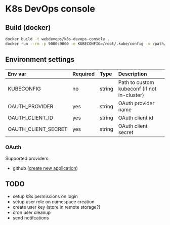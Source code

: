 # K8s DevOps console

## Build (docker)

```bash
docker build -t webdevops/k8s-devops-console .
docker run --rm -p 9000:9000 -e KUBECONFIG=/root/.kube/config -v /path/to/your/kubeconfig:/root/.kube/config webdevops/k8s-devops-console
```

## Environment settings

| Env var               |Required   | Type     | Description                                           |
|:----------------------|:----------|:---------|:------------------------------------------------------|
| KUBECONFIG            | no        | string   | Path to custom kubeconf (if not in-cluster)           |
| OAUTH_PROVIDER        | yes       | string   | OAuth provider name                                   |
| OAUTH_CLIENT_ID       | yes       | string   | OAuth client id                                       |
| OAUTH_CLIENT_SECRET   | yes       | string   | OAuth client secret                                   |

### OAuth

Supported providers:

- github ([create new application](https://github.com/settings/developers))

## TODO
- setup k8s permissions on login
- setup user role on namespace creation
- create user key (store in remote storage?)
- cron user cleanup
- send notifcations
